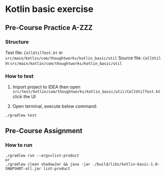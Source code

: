 # Kotlin basic exercise

## Pre-Course Practice A-ZZZ

### Structure
Test file: `CellUtilTest.kt`  in `src/main/kotlin/com/thoughtworks/kotlin_basic/util`
Source file: `CellUtil` in `src/main/kotlin/com/thoughtworks/kotlin_basic/util`

### How to test

1. Import project to IDEA then open `src/test/kotlin/com/thoughtworks/kotlin_basic/util/CellUtilTest.kt` click the UI

2. Open terminal, execute below command:

```bash
./gradlew test
```

## Pre-Course Assignment

### How to run

```shell
./gradlew run --args=list-product
or 
./gradlew clean shadowJar && java -jar ./build/libs/kotlin-basic-1.0-SNAPSHOT-all.jar list-product
```




